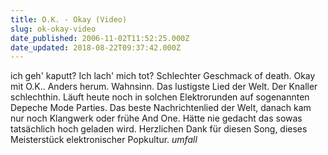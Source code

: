 ```yaml
---
title: O.K. - Okay (Video)
slug: ok-okay-video
date_published: 2006-11-02T11:52:25.000Z
date_updated: 2018-08-22T09:37:42.000Z
---
```


ich geh' kaputt? Ich lach' mich tot? Schlechter Geschmack of death. Okay mit O.K.. Anders herum. Wahnsinn. Das lustigste Lied der Welt. Der Knaller schlechthin. Läuft heute noch in solchen Elektrorunden auf sogenannten Depeche Mode Parties. Das beste Nachrichtenlied der Welt, danach kam nur noch Klangwerk oder frühe And One. Hätte nie gedacht das sowas tatsächlich hoch geladen wird. Herzlichen Dank für diesen Song, dieses Meisterstück elektronischer Popkultur. *umfall*
